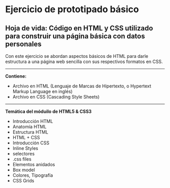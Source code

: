 Ejercicio de prototipado básico
=======

## Hoja de vida: Código en HTML y CSS utilizado para construir una página básica con datos personales
 
Con este ejercicio se abordan aspectos básicos de HTML para darle estructura a una página web sencilla con sus respectivos formatos en CSS.

---

**Contiene:**

  * Archivo en HTML (Lenguaje de Marcas de Hipertexto, o Hypertext Markup Language en inglés) 
  * Archivo en CSS  (Cascading Style Sheets)

---

**Temática del móduilo de HTML5 & CSS3**

  * Introducción HTML
  * Anatomía HTML
  * Estructura HTML
  * HTML + CSS
  * Introducción CSS
  * Inline Styles
  * selectores
  * .css files
  * Elementos anidados
  * Box model
  * Colores, Tipografía
  * CSS Grids

